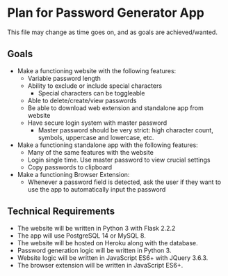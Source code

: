 # Plan for Password Generator App
This file may change as time goes on, and as goals are achieved/wanted.
## Goals
- Make a functioning website with the following features:
    - Variable password length
    - Ability to exclude or include special characters
        - Special characters can be toggleable
    - Able to delete/create/view passwords
    - Be able to download web extension and standalone app from website
    - Have secure login system with master password
        - Master password should be very strict: high character count, symbols, uppercase and lowercase, etc.
- Make a functioning standalone app with the following features:
    - Many of the same features with the website
    - Login single time. Use master password to view crucial settings
    - Copy passwords to clipboard
- Make a functioning Browser Extension:
    - Whenever a password field is detected, ask the user if they want to use the app to automatically input the password


## Technical Requirements
- The website will be written in Python 3 with Flask 2.2.2
- The app will use PostgreSQL 14 or MySQL 8. 
- The website will be hosted on Heroku along with the database.
- Password generation logic will be written in Python 3.
- Website logic will be written in JavaScript ES6+ with JQuery 3.6.3.
- The browser extension will be written in JavaScript ES6+.
